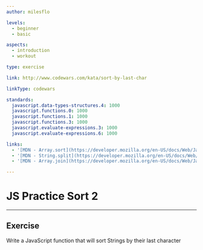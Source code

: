 ```yaml
---
author: milesflo

levels:
  - beginner
  - basic

aspects:
  - introduction
  - workout

type: exercise

link: http://www.codewars.com/kata/sort-by-last-char

linkType: codewars

standards:
  javascript.data-types-structures.4: 1000
  javascript.functions.0: 1000
  javascript.functions.1: 1000
  javascript.functions.3: 1000
  javascript.evaluate-expressions.3: 1000
  javascript.evaluate-expressions.6: 1000

links:
  - '[MDN - Array.sort](https://developer.mozilla.org/en-US/docs/Web/JavaScript/Reference/Global_Objects/Array/sort)'
  - '[MDN - String.split](https://developer.mozilla.org/en-US/docs/Web/JavaScript/Reference/Global_Objects/String/split)'
  - '[MDN - Array.join](https://developer.mozilla.org/en-US/docs/Web/JavaScript/Reference/Global_Objects/Array/join)'

---
```


# JS Practice Sort 2

---
## Exercise

Write a JavaScript function that will sort Strings by their last character
